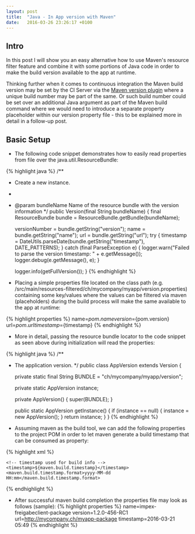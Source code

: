 ```yaml
---
layout: post
title:  "Java - In App version with Maven"
date:   2016-03-26 23:26:17 +0100
---
```


## Intro

In this post I will show you an easy alternative how to use Maven's resource filter feature
and combine it with some portions of Java code in order to make the build version
available to the app at runtime.

Thinking further when it comes to continuous integration the Maven build version
may be set by the CI Server via the [Maven version plugin](http://www.mojohaus.org/versions-maven-plugin/) where
a unique build number may be part of the same. Or such build number could be set over
an additional Java argument as part of the Maven build command where we would need to
introduce a separate property placeholder within our version property file - this to
be explained more in detail in a follow-up post.

## Basic Setup

* The following code snippet demonstrates how to easily read properties from file over the java.util.ResourceBundle:

{% highlight java %}
  /**
  * Create a new instance.
  *
  * @param bundleName Name of the resource bundle with the version information
  */
  public Version(final String bundleName) {
    final ResourceBundle bundle = ResourceBundle.getBundle(bundleName);

    versionNumber = bundle.getString("version");
    name = bundle.getString("name");
    url = bundle.getString("url");
    try {
        timestamp = DateUtils.parseDate(bundle.getString("timestamp"), DATE_PATTERNS);
    } catch (final ParseException e) {
        logger.warn("Failed to parse the version timestamp: " + e.getMessage());
        logger.debug(e.getMessage(), e);
    }

    logger.info(getFullVersion());
  }
{% endhighlight %}

* Placing a simple properties file located on the class path (e.g. <project>/src/main/resources-filtered/ch/mycompany/myapp/version.properties) containing some key/values where the values can be filtered via maven (placeholders) during the build process will make the same available to the app at runtime:

{% highlight properties %}
  name=${pom.name}
  version=${pom.version}
  url=${pom.url}
  timestamp=${timestamp}
{% endhighlight %}

* More in detail, passing the resource bundle locator to the code snippet as seen above during initialization will read the properties:

{% highlight java %}
  /**
  * The application version.
  */
  public class AppVersion extends Version {

    private static final String BUNDLE = "ch/mycompany/myapp/version";

    private static AppVersion instance;

    private AppVersion() {
        super(BUNDLE);
    }

    public static AppVersion getInstance() {
        if (instance == null) {
            instance = new AppVersion();
        }
        return instance;
    }
  }
{% endhighlight %}

* Assuming maven as the build tool, we can add the following properties to the project POM in order to let maven generate a build timestamp that can be consumed as property:

{% highlight xml %}
  <properties>

    <!-- timestamp used for build info -->
    <timestamp>${maven.build.timestamp}</timestamp>
    <maven.build.timestamp.format>yyyy-MM-dd HH:mm</maven.build.timestamp.format>

  </properties>
{% endhighlight %}

* After successful maven build completion the properties file may look as follows (sample):
{% highlight properties %}
  name=impex-freigabeclient-package
  version=1.2.0-456-RC1
  url=http://mycompany.ch/myapp-package
  timestamp=2016-03-21 05:49
{% endhighlight %}
